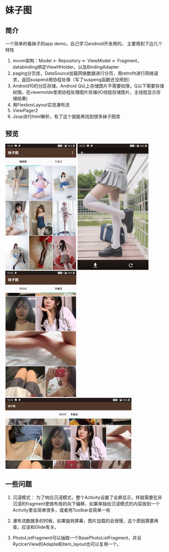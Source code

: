 # 妹子图

## 简介

一个简单的看妹子的app demo，自己学习android开发用的。
主要用到下边几个特性

1. mvvm架构：Model <- Repository <- ViewModel <- Fragment，databinding绑定ViewHHolder，以及BindingAdapter
2. paging分页库，DataSource加载网络数据进行分页，用retrofit进行网络请求，返回suspend用协程处理（写了suspeng函数还没用到）
3. Android10的分区存储，Android Q以上存储图片不需要权限，Q以下需要存储权限。在viewmolde里用协程处理图片存储(IO线程存储图片，主线程显示存储结果)
4. 用FlexboxLayout实现瀑布流
5. ViewPager2
6. Jsop进行html解析，有了这个就能再找到很多妹子图库


## 预览

<img src="./img/1.jpg" height="400">

<img src="./img/2.jpg" height="400">

<img src="./img/3.jpg" height="400">

<img src="./img/4.jpg" width="400">



## 一些问题

1. 沉浸模式：
为了响应沉浸模式，整个Activity设置了全屏显示，样就需要在非沉浸的fragment里做布局的向下偏移，如果单独给沉浸模式的内容放到一个Activity里会简单很多，或者用Toolbar会简单一些

2. 瀑布流数据多的时候，如果旋转屏幕，图片加载的会很慢，这个原因需要再查，应该和Glide有关。

3. PhotoListFragment可以抽取一个BasePhotoListFragment，并且RyclcerView的Adapte和item_layout也可以复用一个。
